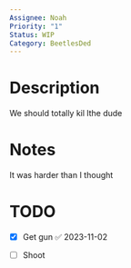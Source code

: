 ```yaml
---
Assignee: Noah
Priority: "1"
Status: WIP
Category: BeetlesDed
---
```


# Description

We should totally kil lthe dude

# Notes

It was harder than I thought

# TODO

- [x] Get gun ✅ 2023-11-02
- [ ] Shoot



